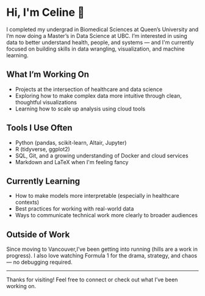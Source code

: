 # Hi, I'm Celine 👋

I completed my undergrad in Biomedical Sciences at Queen’s University and I’m now doing a Master’s in Data Science at UBC. I’m interested in using data to better understand health, people, and systems — and I'm currently focused on building skills in data wrangling, visualization, and machine learning.

## What I’m Working On

- Projects at the intersection of healthcare and data science  
- Exploring how to make complex data more intuitive through clean, thoughtful visualizations  
- Learning how to scale up analysis using cloud tools

## Tools I Use Often

- Python (pandas, scikit-learn, Altair, Jupyter)  
- R (tidyverse, ggplot2)  
- SQL, Git, and a growing understanding of Docker and cloud services  
- Markdown and LaTeX when I'm feeling fancy  

## Currently Learning

- How to make models more interpretable (especially in healthcare contexts)  
- Best practices for working with real-world data  
- Ways to communicate technical work more clearly to broader audiences  

## Outside of Work

Since moving to Vancouver,I’ve been getting into running (hills are a work in progress). I also love watching Formula 1 for the drama, strategy, and chaos — no debugging required.

---

Thanks for visiting! Feel free to connect or check out what I’ve been working on.

